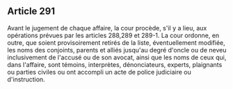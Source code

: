 Article 291
----
Avant le jugement de chaque affaire, la cour procède, s'il y a lieu, aux
opérations prévues par les articles 288,289 et 289-1. La cour ordonne, en outre,
que soient provisoirement retirés de la liste, éventuellement modifiée, les noms
des conjoints, parents et alliés jusqu'au degré d'oncle ou de neveu
inclusivement de l'accusé ou de son avocat, ainsi que les noms de ceux qui, dans
l'affaire, sont témoins, interprètes, dénonciateurs, experts, plaignants ou
parties civiles ou ont accompli un acte de police judiciaire ou d'instruction.
